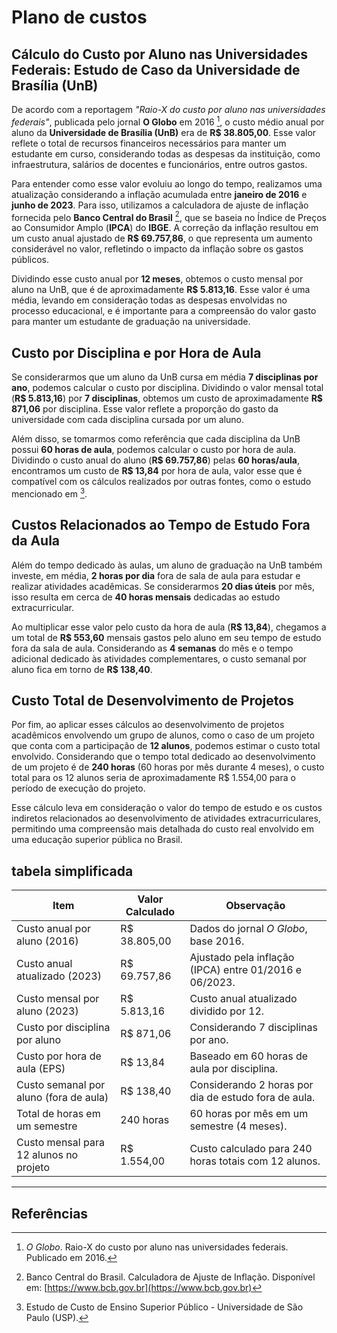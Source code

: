 # Plano de custos

## Cálculo do Custo por Aluno nas Universidades Federais: Estudo de Caso da Universidade de Brasília (UnB)

De acordo com a reportagem *"Raio-X do custo por aluno nas universidades federais"*, publicada pelo jornal **O Globo** em 2016 [^1], o custo médio anual por aluno da **Universidade de Brasília (UnB)** era de **R$ 38.805,00**. Esse valor reflete o total de recursos financeiros necessários para manter um estudante em curso, considerando todas as despesas da instituição, como infraestrutura, salários de docentes e funcionários, entre outros gastos.

Para entender como esse valor evoluiu ao longo do tempo, realizamos uma atualização considerando a inflação acumulada entre **janeiro de 2016** e **junho de 2023**. Para isso, utilizamos a calculadora de ajuste de inflação fornecida pelo **Banco Central do Brasil** [^6], que se baseia no Índice de Preços ao Consumidor Amplo (**IPCA**) do **IBGE**. A correção da inflação resultou em um custo anual ajustado de **R$ 69.757,86**, o que representa um aumento considerável no valor, refletindo o impacto da inflação sobre os gastos públicos.

Dividindo esse custo anual por **12 meses**, obtemos o custo mensal por aluno na UnB, que é de aproximadamente **R$ 5.813,16**. Esse valor é uma média, levando em consideração todas as despesas envolvidas no processo educacional, e é importante para a compreensão do valor gasto para manter um estudante de graduação na universidade.

## Custo por Disciplina e por Hora de Aula

Se considerarmos que um aluno da UnB cursa em média **7 disciplinas por ano**, podemos calcular o custo por disciplina. Dividindo o valor mensal total (**R$ 5.813,16**) por **7 disciplinas**, obtemos um custo de aproximadamente **R$ 871,06** por disciplina. Esse valor reflete a proporção do gasto da universidade com cada disciplina cursada por um aluno.

Além disso, se tomarmos como referência que cada disciplina da UnB possui **60 horas de aula**, podemos calcular o custo por hora de aula. Dividindo o custo anual do aluno (**R$ 69.757,86**) pelas **60 horas/aula**, encontramos um custo de **R$ 13,84** por hora de aula, valor esse que é compatível com os cálculos realizados por outras fontes, como o estudo mencionado em [^2].

## Custos Relacionados ao Tempo de Estudo Fora da Aula

Além do tempo dedicado às aulas, um aluno de graduação na UnB também investe, em média, **2 horas por dia** fora de sala de aula para estudar e realizar atividades acadêmicas. Se considerarmos **20 dias úteis** por mês, isso resulta em cerca de **40 horas mensais** dedicadas ao estudo extracurricular.

Ao multiplicar esse valor pelo custo da hora de aula (**R$ 13,84**), chegamos a um total de **R$ 553,60** mensais gastos pelo aluno em seu tempo de estudo fora da sala de aula. Considerando as **4 semanas** do mês e o tempo adicional dedicado às atividades complementares, o custo semanal por aluno fica em torno de **R$ 138,40**.

## Custo Total de Desenvolvimento de Projetos

Por fim, ao aplicar esses cálculos ao desenvolvimento de projetos acadêmicos envolvendo um grupo de alunos, como o caso de um projeto que conta com a participação de **12 alunos**, podemos estimar o custo total envolvido. Considerando que o tempo total dedicado ao desenvolvimento de um projeto é de **240 horas** (60 horas por mês durante 4 meses), o custo total para os 12 alunos seria de aproximadamente R$ 1.554,00 para o período de execução do projeto.

Esse cálculo leva em consideração o valor do tempo de estudo e os custos indiretos relacionados ao desenvolvimento de atividades extracurriculares, permitindo uma compreensão mais detalhada do custo real envolvido em uma educação superior pública no Brasil.

## tabela simplificada 

| **Item**                                  | **Valor Calculado** | **Observação**                                                         |
|-------------------------------------------|---------------------|------------------------------------------------------------------------|
| Custo anual por aluno (2016)              | R$ 38.805,00        | Dados do jornal *O Globo*, base 2016.                                  |
| Custo anual atualizado (2023)             | R$ 69.757,86        | Ajustado pela inflação (IPCA) entre 01/2016 e 06/2023.                 |
| Custo mensal por aluno (2023)             | R$ 5.813,16         | Custo anual atualizado dividido por 12.                                |
| Custo por disciplina por aluno            | R$ 871,06           | Considerando 7 disciplinas por ano.                                     |
| Custo por hora de aula (EPS)              | R$ 13,84            | Baseado em 60 horas de aula por disciplina.                            |
| Custo semanal por aluno (fora de aula)    | R$ 138,40           | Considerando 2 horas por dia de estudo fora de aula.                   |
| Total de horas em um semestre            | 240 horas           | 60 horas por mês em um semestre (4 meses).                             |
| Custo mensal para 12 alunos no projeto    | R$ 1.554,00         | Custo calculado para 240 horas totais com 12 alunos.                   |


---

## Referências

[^1]: *O Globo*. Raio-X do custo por aluno nas universidades federais. Publicado em 2016.

[^2]: Estudo de Custo de Ensino Superior Público - Universidade de São Paulo (USP).

[^6]: Banco Central do Brasil. Calculadora de Ajuste de Inflação. Disponível em: [https://www.bcb.gov.br](https://www.bcb.gov.br)
